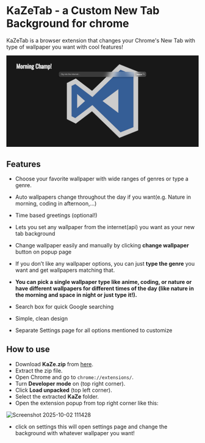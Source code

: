 # KaZeTab - a Custom New Tab Background for chrome
KaZeTab is a browser extension that changes your Chrome's New Tab  with type of wallpaper you want with cool features!

 
![alt text](<Screenshot 2025-10-01 051825.png>)


## Features
- Choose your favorite wallpaper with wide ranges of genres or type a genre.
- Auto wallpapers change throughout the day if you want(e.g. Nature in morning, coding in afternoon,...)
- Time based greetings (optional!)
- Lets you set any wallpaper from the internet(api) you want as your new tab background 

- Change wallpaper easily and manually by clicking **change wallpaper** button
on popup page
- If you don’t like any wallpaper options, you can just **type the genre** you want and get wallpapers matching that.

- **You can pick a single wallpaper type like anime, coding, or nature or have different wallpapers for different times of the day (like nature in the morning and space in night or just type it!).**
- Search box for quick Google searching

- Simple, clean design
- Separate Settings page for all options mentioned to customize

## How to use
-  Download **KaZe.zip** from [here](https://github.com/bbheemara/KaZeTab/releases/tag/1.0.1).
-  Extract the zip file.
-  Open Chrome and go to `chrome://extensions/`.
-  Turn **Developer mode** on (top right corner).
-  Click **Load unpacked** (top left corner).
-  Select the extracted **KaZe** folder.
-  Open the extension popup from top right corner like this:
<img width="452" height="369" alt="Screenshot 2025-10-02 111428" src="https://github.com/user-attachments/assets/ac60a1d0-f5ff-4c7e-99c2-6678299a7369" />

- click on settings this will open settings page and change the background with whatever wallpaper you want!
